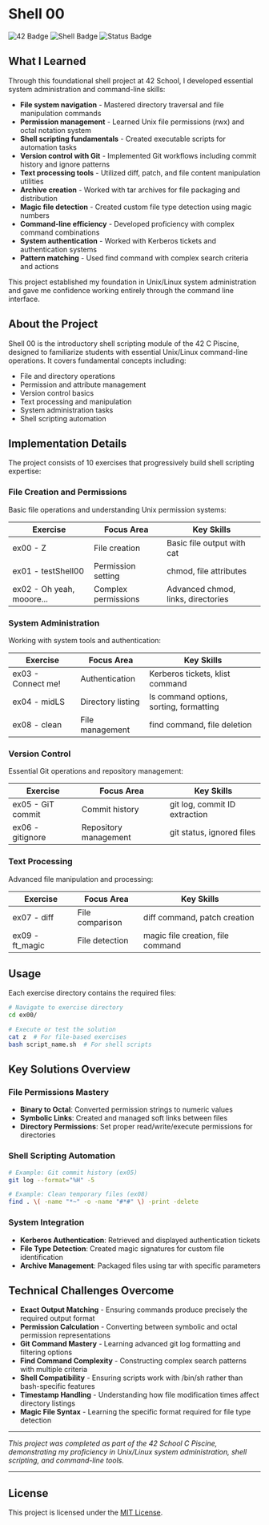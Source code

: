 # Shell 00

![42 Badge](https://img.shields.io/badge/42-Shell00-brightgreen)
![Shell Badge](https://img.shields.io/badge/Language-Shell-blue)
![Status Badge](https://img.shields.io/badge/Status-Completed-success)

## What I Learned

Through this foundational shell project at 42 School, I developed essential system administration and command-line skills:

- **File system navigation** - Mastered directory traversal and file manipulation commands
- **Permission management** - Learned Unix file permissions (rwx) and octal notation system
- **Shell scripting fundamentals** - Created executable scripts for automation tasks
- **Version control with Git** - Implemented Git workflows including commit history and ignore patterns
- **Text processing tools** - Utilized diff, patch, and file content manipulation utilities
- **Archive creation** - Worked with tar archives for file packaging and distribution
- **Magic file detection** - Created custom file type detection using magic numbers
- **Command-line efficiency** - Developed proficiency with complex command combinations
- **System authentication** - Worked with Kerberos tickets and authentication systems
- **Pattern matching** - Used find command with complex search criteria and actions

This project established my foundation in Unix/Linux system administration and gave me confidence working entirely through the command line interface.

## About the Project

Shell 00 is the introductory shell scripting module of the 42 C Piscine, designed to familiarize students with essential Unix/Linux command-line operations. It covers fundamental concepts including:

- File and directory operations
- Permission and attribute management
- Version control basics
- Text processing and manipulation
- System administration tasks
- Shell scripting automation

## Implementation Details

The project consists of 10 exercises that progressively build shell scripting expertise:

### File Creation and Permissions

Basic file operations and understanding Unix permission systems:

| Exercise | Focus Area | Key Skills |
|----------|------------|------------|
| ex00 - Z | File creation | Basic file output with cat |
| ex01 - testShell00 | Permission setting | chmod, file attributes |
| ex02 - Oh yeah, mooore... | Complex permissions | Advanced chmod, links, directories |

### System Administration

Working with system tools and authentication:

| Exercise | Focus Area | Key Skills |
|----------|------------|------------|
| ex03 - Connect me! | Authentication | Kerberos tickets, klist command |
| ex04 - midLS | Directory listing | ls command options, sorting, formatting |
| ex08 - clean | File management | find command, file deletion |

### Version Control

Essential Git operations and repository management:

| Exercise | Focus Area | Key Skills |
|----------|------------|------------|
| ex05 - GiT commit | Commit history | git log, commit ID extraction |
| ex06 - gitignore | Repository management | git status, ignored files |

### Text Processing

Advanced file manipulation and processing:

| Exercise | Focus Area | Key Skills |
|----------|------------|------------|
| ex07 - diff | File comparison | diff command, patch creation |
| ex09 - ft_magic | File detection | magic file creation, file command |

## Usage

Each exercise directory contains the required files:

```bash
# Navigate to exercise directory
cd ex00/

# Execute or test the solution
cat z  # For file-based exercises
bash script_name.sh  # For shell scripts
```

## Key Solutions Overview

### File Permissions Mastery
- **Binary to Octal**: Converted permission strings to numeric values
- **Symbolic Links**: Created and managed soft links between files
- **Directory Permissions**: Set proper read/write/execute permissions for directories

### Shell Scripting Automation
```bash
# Example: Git commit history (ex05)
git log --format="%H" -5

# Example: Clean temporary files (ex08)
find . \( -name "*~" -o -name "#*#" \) -print -delete
```

### System Integration
- **Kerberos Authentication**: Retrieved and displayed authentication tickets
- **File Type Detection**: Created magic signatures for custom file identification
- **Archive Management**: Packaged files using tar with specific parameters

## Technical Challenges Overcome

- **Exact Output Matching** - Ensuring commands produce precisely the required output format
- **Permission Calculation** - Converting between symbolic and octal permission representations
- **Git Command Mastery** - Learning advanced git log formatting and filtering options
- **Find Command Complexity** - Constructing complex search patterns with multiple criteria
- **Shell Compatibility** - Ensuring scripts work with /bin/sh rather than bash-specific features
- **Timestamp Handling** - Understanding how file modification times affect directory listings
- **Magic File Syntax** - Learning the specific format required for file type detection

---

*This project was completed as part of the 42 School C Piscine, demonstrating my proficiency in Unix/Linux system administration, shell scripting, and command-line tools.*

---

## License

This project is licensed under the [MIT License](./LICENSE).
